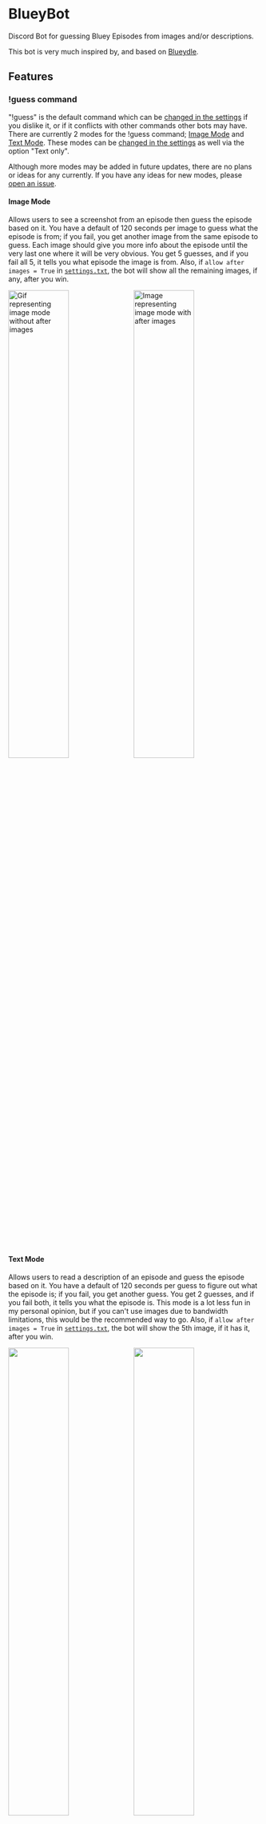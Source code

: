 # BlueyBot
Discord Bot for guessing Bluey Episodes from images and/or descriptions.

This bot is very much inspired by, and based on [Blueydle](https://blueydle.fun/).

## Features
### !guess command
"!guess" is the default command which can be [changed in the settings](https://github.com/AwesomeParley/BlueyBot#settings) if you dislike it, or if it conflicts with other commands other bots may have. There are currently 2 modes for the !guess command; [Image Mode](https://github.com/AwesomeParley/BlueyBot#image-mode) and [Text Mode](https://github.com/AwesomeParley/BlueyBot#text-mode). These modes can be [changed in the settings](https://github.com/AwesomeParley/BlueyBot#settings) as well via the option "Text only". 

Although more modes may be added in future updates, there are no plans or ideas for any currently. If you have any ideas for new modes, please [open an issue](https://github.com/AwesomeParley/BlueyBot/issues).
#### Image Mode
Allows users to see a screenshot from an episode then guess the episode based on it. 
You have a default of 120 seconds per image to guess what the episode is from; if you fail, you get another image from the same episode to guess. 
Each image should give you more info about the episode until the very last one where it will be very obvious.
You get 5 guesses, and if you fail all 5, it tells you what episode the image is from.
Also, if `allow after images = True` in [`settings.txt`](https://github.com/AwesomeParley/BlueyBot/blob/main/settings.txt), the bot will show all the remaining images, if any, after you win. 

<p float="center">
  <img alt="Gif representing image mode without after images" src="https://github.com/AwesomeParley/BlueyBot/assets/90052285/9b31f0b2-651e-486b-ada0-492e819a372b" width=49% height=49%>
  <img alt="Image representing image mode with after images" src="https://github.com/AwesomeParley/BlueyBot/assets/90052285/389e4595-39f0-4b9d-93e4-c5770f1677d4" width=49% height=49%>
</p>

#### Text Mode 
Allows users to read a description of an episode and guess the episode based on it. 
You have a default of 120 seconds per guess to figure out what the episode is; if you fail, you get another guess.
You get 2 guesses, and if you fail both, it tells you what the episode is. 
This mode is a lot less fun in my personal opinion, but if you can't use images due to bandwidth limitations, this would be the recommended way to go.
Also, if `allow after images = True` in [`settings.txt`](https://github.com/AwesomeParley/BlueyBot/blob/main/settings.txt), the bot will show the 5th image, if it has it, after you win.

<p float="center">
<img src="https://github.com/AwesomeParley/BlueyBot/assets/90052285/de6cf5ca-5dd9-4688-9a45-8524ce123a04" width=49% height=49%>
<img src="https://github.com/AwesomeParley/BlueyBot/assets/90052285/70b92504-edab-4cdb-b2af-67c5f186cee2" width=49% height=49%>
</p>

#### Cooperative Mode
Allows users to use `!guess coop` to allow any user in the same channel to guess. This currently conflicts with any user that uses `!guess` before or during cooperative mode. Everyone gets a total of 10 guesses on [Image Mode](https://github.com/AwesomeParley/BlueyBot#image-mode), where each 2 guesses, you get another image. ([Text Mode](https://github.com/AwesomeParley/BlueyBot#text-mode) has yet to be tested.)

### Settings
Allows the owner to set settings for the bot. Setting include:
- Time per guess (default is 120 seconds)
- Guess command (default is "!guess")
- Reactions (default is True)
- All text and images as spoilers (default is False)
- Allow After Images (default is True)
- Force Text Only mode (default is False)
- Allow image download from [Blueydle](https://blueydle.fun/) (default is False)

All of these can be found in [`settings.txt`](https://github.com/AwesomeParley/BlueyBot/blob/main/settings.txt)

### Extra features
Here are some extra features that are too small to list or don't really matter to most users
- Due to the bot not using slash commands, it's possible to guess episodes via DMs.
- If you are so inclined to, you can absolutely change the images, descriptions, and answers to whatever you want using the images folder, [`episodes.txt`](https://github.com/AwesomeParley/BlueyBot/blob/main/episodes.txt), [`episodes_in_order.txt`](https://github.com/AwesomeParley/BlueyBot/blob/main/episodes_in_order.txt), and [`episode_descriptions.txt`](https://github.com/AwesomeParley/BlueyBot/blob/main/episode_descriptions.txt).
- Image Mode updates from [Blueydle](https://blueydle.fun/)

## Current Limitations
Some limitations that I can fix, but as of now are not important:
- You can get the same episode multiple times in a row due to the nature of randomness
- No slash commands
- No leaderboard capabilities
- Only 96 different image episodes (all are from on [Blueydle](https://blueydle.fun/).)
- Can't currently do any server specific stuff
These limitations are only in the current version, and are not a representation of what is not possible.

## Future Features
Here's some planned features:
- Server settings that can be edited by admins/owners of each server through commands [working on]
- Daily mode (Server-wide guessing at a specified time set by admins) [working on]
- Slash commands [confused by, might cancel]
- Servers and Users can choose between [Image](https://github.com/AwesomeParley/BlueyBot#image-mode) and [Text Only](https://github.com/AwesomeParley/BlueyBot#text-mode) modes [working on]
- Settings explanations inside [`settings.txt`](https://github.com/AwesomeParley/BlueyBot/blob/main/settings.txt) [planned]
- Much more (TBD)
